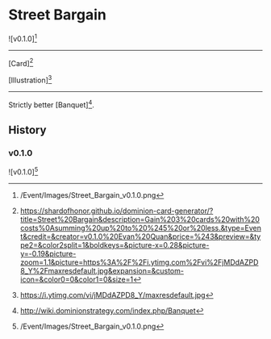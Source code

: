 # Street Bargain

![v0.1.0][^v0.1.0]

---

[Card][^Card]

[Illustration][^Illustration]

---

Strictly better [Banquet][^Banquet].

## History

### v0.1.0

![v0.1.0][^v0.1.0]

[^v0.1.0]: /Event/Images/Street_Bargain_v0.1.0.png
[^Card]: https://shardofhonor.github.io/dominion-card-generator/?title=Street%20Bargain&description=Gain%203%20cards%20with%20costs%0Asumming%20up%20to%20%245%20or%20less.&type=Event&credit=&creator=v0.1.0%20Evan%20Quan&price=%243&preview=&type2=&color2split=1&boldkeys=&picture-x=0.28&picture-y=-0.19&picture-zoom=1.1&picture=https%3A%2F%2Fi.ytimg.com%2Fvi%2FjMDdAZPD8_Y%2Fmaxresdefault.jpg&expansion=&custom-icon=&color0=0&color1=0&size=1
[^Illustration]: https://i.ytimg.com/vi/jMDdAZPD8_Y/maxresdefault.jpg
[^Banquet]: http://wiki.dominionstrategy.com/index.php/Banquet
